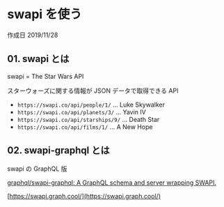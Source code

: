 # swapi を使う

作成日 2019/11/28

## 01. swapi とは

swapi = The Star Wars API

スターウォーズに関する情報が JSON データで取得できる API

- `https://swapi.co/api/people/1/` ... Luke Skywalker
- `https://swapi.co/api/planets/3/` ... Yavin IV
- `https://swapi.co/api/starships/9/` ... Death Star
- `https://swapi.co/api/films/1/` ... A New Hope

## 02. swapi-graphql とは

swapi の GraphQL 版

[graphql/swapi\-graphql: A GraphQL schema and server wrapping SWAPI\.](https://github.com/graphql/swapi-graphql)

[https://swapi.graph.cool/](https://swapi.graph.cool/)

